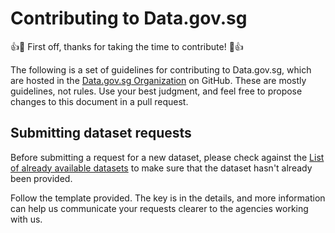 # Contributing to Data.gov.sg

:+1::tada: First off, thanks for taking the time to contribute! :tada::+1:

The following is a set of guidelines for contributing to Data.gov.sg, which are hosted in the [Data.gov.sg Organization](https://github.com/datagovsg) on GitHub. These are mostly guidelines, not rules. Use your best judgment, and feel free to propose changes to this document in a pull request.

## Submitting dataset requests
Before submitting a request for a new dataset, please check against the [List of already available datasets](https://data.gov.sg/dataset/dataset-listing) to make sure that the dataset hasn't already been provided.

Follow the template provided. The key is in the details, and more information can help us communicate your requests clearer to the agencies working with us.
